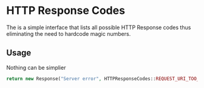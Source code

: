 # HTTP Response Codes
The is a simple interface that lists all possible HTTP Response codes thus eliminating the need to hardcode magic numbers. 

## Usage
Nothing can be simplier
```php
return new Response("Server error", HTTPResponseCodes::REQUEST_URI_TOO_LONG)
```